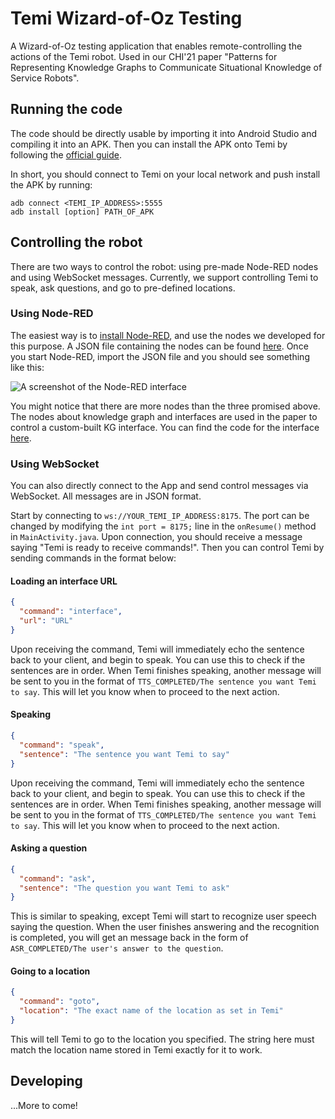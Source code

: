 # Temi Wizard-of-Oz Testing
A Wizard-of-Oz testing application that enables remote-controlling the actions of the Temi robot. Used in our CHI'21 paper "Patterns for Representing Knowledge Graphs to Communicate Situational Knowledge of Service Robots".

## Running the code
The code should be directly usable by importing it into Android Studio and compiling it into an APK. Then you can install the APK onto Temi by following the [official guide](https://github.com/robotemi/sdk/wiki/Installing-and-Uninstalling-temi-Applications).

In short, you should connect to Temi on your local network and push install the APK by running:
```
adb connect <TEMI_IP_ADDRESS>:5555
adb install [option] PATH_OF_APK
```

## Controlling the robot
There are two ways to control the robot: using pre-made Node-RED nodes and using WebSocket messages. Currently, we support controlling Temi to speak, ask questions, and go to pre-defined locations.

### Using Node-RED
The easiest way is to [install Node-RED](https://nodered.org/docs/getting-started/local), and use the nodes we developed for this purpose. A JSON file containing the nodes can be found [here](https://gist.github.com/shaunabanana/1c70946826b08cb46c49c8e8b105a726). Once you start Node-RED, import the JSON file and you should see something like this:

![A screenshot of the Node-RED interface](https://gist.githubusercontent.com/shaunabanana/1c70946826b08cb46c49c8e8b105a726/raw/a68029977d63b68806bb839ebe2e3f338be5e00f/screenshot.png)

You might notice that there are more nodes than the three promised above. The nodes about knowledge graph and interfaces are used in the paper to control a custom-built KG interface. You can find the code for the interface [here](https://github.com/tongji-cdi/temi-kg-ui).

### Using WebSocket
You can also directly connect to the App and send control messages via WebSocket. All messages are in JSON format. 

Start by connecting to `ws://YOUR_TEMI_IP_ADDRESS:8175`. The port can be changed by modifying the `int port = 8175;` line in the `onResume()` method in `MainActivity.java`. Upon connection, you should receive a message saying "Temi is ready to receive commands!". Then you can control Temi by sending commands in the format below:

#### Loading an interface URL
```json
{
  "command": "interface",
  "url": "URL"
}
```
Upon receiving the command, Temi will immediately echo the sentence back to your client, and begin to speak. You can use this to check if the sentences are in order. When Temi finishes speaking, another message will be sent to you in the format of `TTS_COMPLETED/The sentence you want Temi to say`. This will let you know when to proceed to the next action.

#### Speaking
```json
{
  "command": "speak",
  "sentence": "The sentence you want Temi to say"
}
```
Upon receiving the command, Temi will immediately echo the sentence back to your client, and begin to speak. You can use this to check if the sentences are in order. When Temi finishes speaking, another message will be sent to you in the format of `TTS_COMPLETED/The sentence you want Temi to say`. This will let you know when to proceed to the next action.

#### Asking a question
```json
{
  "command": "ask",
  "sentence": "The question you want Temi to ask"
}
```
This is similar to speaking, except Temi will start to recognize user speech saying the question. When the user finishes answering and the recognition is completed, you will get an message back in the form of `ASR_COMPLETED/The user's answer to the question`.

#### Going to a location
```json
{
  "command": "goto",
  "location": "The exact name of the location as set in Temi"
}
```
This will tell Temi to go to the location you specified. The string here must match the location name stored in Temi exactly for it to work.

## Developing
...More to come!
